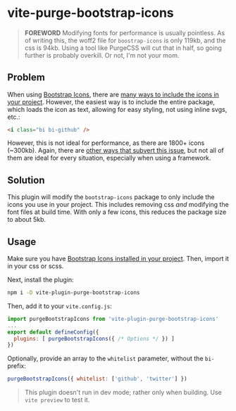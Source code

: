 # vite-purge-bootstrap-icons

####

> **FOREWORD**
> Modifying fonts for performance is usually pointless. As of writing this, the woff2 file for `boostrap-icons` is only 119kb, and the css is 94kb. Using a tool like PurgeCSS will cut that in half, so going further is probably overkill. Or not, I'm not your mom.

## Problem

When using [Bootstrap Icons](https://icons.getbootstrap.com/), there are [many ways to include the icons in your project](https://icons.getbootstrap.com/#usage). However, the easiest way is to include the entire package, which loads the icon as text, allowing for easy styling, not using inline svgs, etc.:

```html
<i class="bi bi-github" />
```

However, this is not ideal for performance, as there are 1800+ icons (~300kb). Again, there are [other ways that subvert this issue](https://icons.getbootstrap.com/#usage), but not all of them are ideal for every situation, especially when using a framework.

## Solution

This plugin will modify the `bootstrap-icons` package to only include the icons you use in your project. This includes removing css *and* modifying the font files at build time. With only a few icons, this reduces the package size to about 5kb.

## Usage

Make sure you have [Bootstrap Icons installed in your project](https://icons.getbootstrap.com/#package-manager). Then, import it in your css or scss.

Next, install the plugin:

```bash
npm i -D vite-plugin-purge-bootstrap-icons
```

Then, add it to your `vite.config.js`:

```js
import purgeBootstrapIcons from 'vite-plugin-purge-bootstrap-icons'
...
export default defineConfig({
  plugins: [ purgeBootstrapIcons({ /* Options */ }) ]
})
```

Optionally, provide an array to the `whitelist` parameter, without the `bi-` prefix:

```js
purgeBootstrapIcons({ whitelist: ['github', 'twitter'] })
```

> This plugin doesn't run in dev mode; rather only when building. Use `vite preview` to test it.